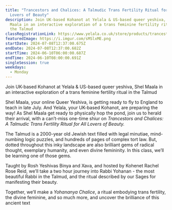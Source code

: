 ```yaml
---
title: "Trancestors and Chalices: A Talmudic Trans Fertility Ritual for All
  Lovers of Beauty"
description: Join UK-based Kohanot at Yelala & US-based queer yeshiva, Shel
  Maala in an interactive exploration of a trans feminine fertility ritual in
  the Talmud
classRegistrationLink: https://www.yelala.co.uk/store/products/trancestors
featuredImage: https://i.imgur.com/sMSlxME.png
startDate: 2024-07-08T12:37:00.675Z
endDate: 2024-07-08T12:37:00.682Z
startTime: 2024-06-10T06:00:00.687Z
endTime: 2024-06-10T08:00:00.691Z
singleSession: true
weekdays:
  - Monday
---
```



Join UK-based Kohanot at Yelala & US-based queer yeshiva, Shel Maala in an interactive exploration of a trans feminine fertility ritual in the Talmud

Shel Maala, your online Queer Yeshiva, is getting ready to fly to England to teach in late July. And Yelala, your UK-based Kohanot, are preparing the way! As Shel Maala get ready to physically hop the pond, join us to herald their arrival, with a can’t-miss one-time shiur on *Trancestors and Chalices: A Talmudic Trans Fertility Ritual for All Lovers of Beauty.*

The Talmud is a 2000-year old Jewish text filled with legal minutiae, mind-numbing logic puzzles, and hundreds of pages of complex tort law. But, dotted throughout this inky landscape are also brilliant gems of radical thought, exemplary humanity, and even divine femininity. In this class, we’ll be learning one of those gems.

Taught by Rosh Yeshivas Binya and Xava, and hosted by Kohenet Rachel Rose Reid, we’ll take a two hour journey into Rabbi Yohanan - the most beautiful Rabbi in the Talmud, and the ritual described by our Sages for manifesting their beauty.

Together, we’ll make a *Yohananya Chalice*, a ritual embodying trans fertility, the divine feminine, and so much more, and uncover the brilliance of this ancient text

